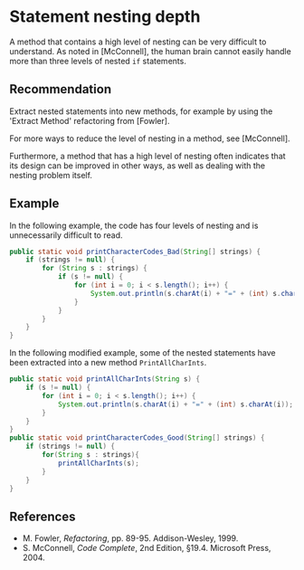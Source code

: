 # Statement nesting depth
A method that contains a high level of nesting can be very difficult to understand. As noted in \[McConnell\], the human brain cannot easily handle more than three levels of nested `if` statements.


## Recommendation
Extract nested statements into new methods, for example by using the 'Extract Method' refactoring from \[Fowler\].

For more ways to reduce the level of nesting in a method, see \[McConnell\].

Furthermore, a method that has a high level of nesting often indicates that its design can be improved in other ways, as well as dealing with the nesting problem itself.


## Example
In the following example, the code has four levels of nesting and is unnecessarily difficult to read.


```java
public static void printCharacterCodes_Bad(String[] strings) {
    if (strings != null) {
        for (String s : strings) {
            if (s != null) {
                for (int i = 0; i < s.length(); i++) {
                    System.out.println(s.charAt(i) + "=" + (int) s.charAt(i));
                }
            }
        }
    }
}
```
In the following modified example, some of the nested statements have been extracted into a new method `PrintAllCharInts`.


```java
public static void printAllCharInts(String s) {
    if (s != null) {
        for (int i = 0; i < s.length(); i++) {
            System.out.println(s.charAt(i) + "=" + (int) s.charAt(i));
        }
    }
}
public static void printCharacterCodes_Good(String[] strings) {
    if (strings != null) {
        for(String s : strings){
            printAllCharInts(s);
        }
    }
}
```

## References
* M. Fowler, *Refactoring*, pp. 89-95. Addison-Wesley, 1999.
* S. McConnell, *Code Complete*, 2nd Edition, &sect;19.4. Microsoft Press, 2004.
